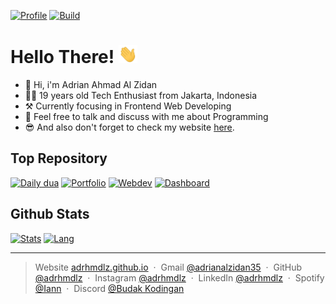 [![Profile](https://img.shields.io/github/last-commit/adrhmdlz/daily-dua?label=Profile%20Updated)](https://github.com/adrhmdlz/)
[![Build](https://img.shields.io/badge/Made%20with-Markdown-1f425f.svg)](https://github.com/adrhmdlz/)

# Hello There! <img src="./assets/wave.gif" width="30px">

-   👋 Hi, i'm Adrian Ahmad Al Zidan
-   👨‍🦱 19 years old Tech Enthusiast from Jakarta, Indonesia
-   ⚒️ Currently focusing in Frontend Web Developing
-   💬 Feel free to talk and discuss with me about Programming
-   😎 And also don't forget to check my website [here](https://adrhmdlz.github.io).
<!-- -   😉 If you are interested in me and want to get to know me better, please check my social media below or you can check my resume [here](). -->

## Top Repository

[![Daily dua](https://github-readme-stats-adhmdlzdn.vercel.app/api/pin/?username=adrhmdlz&repo=daily-dua&theme=transparent)](https://github.com/adrhmdlz/daily-dua)
[![Portfolio](https://github-readme-stats-adhmdlzdn.vercel.app/api/pin/?username=adrhmdlz&repo=adrhmdlz.github.io&theme=transparent)](https://github.com/adrhmdlz/adrhmdlz.github.io)
[![Webdev](https://github-readme-stats-adhmdlzdn.vercel.app/api/pin/?username=adrhmdlz&repo=webdev-basic&theme=transparent)](https://github.com/adrhmdlz/webdev-basic)
[![Dashboard](https://github-readme-stats-adhmdlzdn.vercel.app/api/pin/?username=adrhmdlz&repo=agent-dashboard&theme=transparent)](https://github.com/adrhmdlz/agent-dashboard)

## Github Stats

[![Stats](https://github-readme-stats-adhmdlzdn.vercel.app/api?username=adrhmdlz&show_icons=true&hide_rank=true&hide_title=true&theme=transparent)](https://github.com/adrhmdlz/adrhmdlz)
[![Lang](https://github-readme-stats-adhmdlzdn.vercel.app/api/top-langs?username=adrhmdlz&layout=compact&langs_count=8&hide_progress=true&card_width=320&theme=transparent)](https://github.com/adrhmdlz/adrhmdlz)

---

> Website [adrhmdlz.github.io](https://adrhmdlz.github.io) &nbsp;&middot;&nbsp;
> Gmail [@adrianalzidan35](mailto:adrianalzidan35@gmail.com) &nbsp;&middot;&nbsp;
> GitHub [@adrhmdlz](https://github.com/adrhmdlz) &nbsp;&middot;&nbsp;
> Instagram [@adrhmdlz](https://instagram.com/adrhmdlz) &nbsp;&middot;&nbsp;
> LinkedIn [@adrhmdlz](https://www.linkedin.com/in/adrhmdlz/) &nbsp;&middot;&nbsp;
> Spotify [@Iann](https://open.spotify.com/playlist/0nhR1T67UUSqu4EHYWvAbY?si=c95f6fd6d5b34b04) &nbsp;&middot;&nbsp;
> Discord [@Budak Kodingan](https://discord.gg/UFJvHbSt6G)
